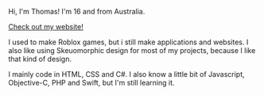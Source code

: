 Hi, I'm Thomas!
I'm 16 and from Australia.

[Check out my website!](https://thomasluigi07.com/)

I used to make Roblox games, but i still make applications and websites. I also like using Skeuomorphic design for most of my projects, because I like that kind of design.

I mainly code in HTML, CSS and C#. I also know a little bit of Javascript, Objective-C, PHP and Swift, but I'm still learning it.
